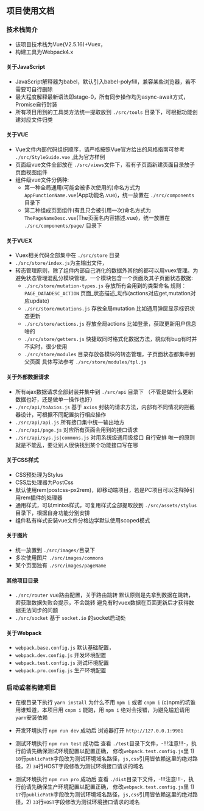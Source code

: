 ## 项目使用文档

### 技术栈简介

 * 该项目技术栈为Vue(V2.5.16)+Vuex，
 * 构建工具为Webpack4.x

#### 关于JavaScript
 * JavaScript解释器为babel，默认引入babel-polyfill，兼容某些浏览器，若不需要可自行删除
 * 最大程度解释最新语法即stage-0，所有同步操作均为async-await方式，Promise自行封装 
 * 所有项目用到的工具类方法统一提取放到 `./src/tools` 目录下，可根据功能创建对应文件归类
 
#### 关于VUE
 * Vue文件内部代码组织顺序，请严格按照Vue官方给出的风格指南可参考 `./src/StyleGuide.vue` ,此为官方样例
 * 页面级vue文件全部放在 `./src/views`文件下，若有子页面新建页面目录放子页面视图组件
 * 组件级vue文件分俩种:
    - 第一种全局通用(可能会被多次使用的)命名方式为 `AppFunctionName.vue`(App功能名.vue)，统一放置在 `./src/components` 目录下
    - 第二种组成页面组件(有且只会被引用一次)命名方式为 `ThePageNameDesc.vue`(The页面名内容描述.vue)，统一放置在 `./src/components/page/` 目录下    
    
#### 关于VUEX
 * Vuex相关代码全部集中在 `./src/store` 目录
 * `./src/store/index.js`为主输出文件，
 * 转态管理原则，除了组件内部自己消化的数据外其他的都可以用vuex管理。为避免状态管理混乱分模块管理，一个模块包含一个页面及其子页面状态数据:
    * `./src/store/mutation-types.js` 存放所有会用到的类型命名 规则：`PAGE_DATADESC_ACTION` 页面_状态描述_动作(actions对应get,mutation对应update)
    * `./src/store/mutations.js` 存放全局mutation 比如通用弹层显示标识状态更新
    * `./src/store/actions.js` 存放全局actions 比如登录，获取更新用户信息啥的
    * `./src/store/getters.js` 快捷取同时格式化数据方法，貌似有bug有时并不实时，很少使用
    * `./src/store/modules` 目录存放各模块的转态管理，子页面状态都集中到父页面 具体写法参考 `./src/store/modules/tpl.js`
    
#### 关于外部数据请求
  * 所有ajax数据请求全部封装并集中到 `./src/api` 目录下 （不管是做什么更新数据也好，还是做单一操作也好）  
  * `./src/api/toAxios.js` 基于 `axios` 封装的请求方法，内部有不同情况的拦截器设计，可根据不同配置执行相应操作
  * `./src/api/api.js` 所有接口集中统一输出地方
  * `./src/api/page.js` 对应所有页面会用到的接口请求
  * `./src/api/sys.js|commons.js` 对用系统级通用级接口 自行安排 唯一的原则就是不能乱，要让别人很快找到某个功能接口写在哪

#### 关于CSS样式  
 * CSS预处理为Stylus
 * CSS后处理器为PostCss
 * 默认使用rem(postcss-px2rem)，即移动端项目，若是PC项目可以注释掉引用rem插件的处理器
 * 通用样式，可以minixs样式，可复用样式全部提取放到 `./src/assets/stylus` 目录下，根据自身功能分别安排
 * 组件私有样式安装vue文件分格边学默认使用scoped模式

#### 关于图片
 * 统一放置到 `./src/images/`目录下
 * 多次使用图片 `./src/images/commons`
 * 某个页面独有 `./src/images/pageName`

#### 其他项目目录
 * `./src/router` vue路由配置，关于路由跳转 默认原则是先拿到数据在跳转，若获取数据失败会提示，不会跳转 避免有时vuex数据在页面更新后才获得数据无法同步的问题
 * `./src/socket` 基于 `socket.io` 的socket启动处
 
#### 关于Webpack
 * `webpack.base.config.js` 默认基础配置，
 * `webpack.dev.config.js` 开发环境配置
 * `webpack.test.config.js` 测试环境配置
 * `webpack.pro.config.js` 生产环境配置
 
### 启动或者构建项目
 * 在根目录下执行 `yarn install` 为什么不用 `npm i` 或者 `cnpm i` (c)npm的坑谁用谁知道，本项目用 `cnpm i` 能跑，用 `npm i` 绝对会报错，为避免尴尬请用 `yarn`安装依赖
 * 开发环境执行 `npm run dev` 成功后 浏览器打开 `http://127.0.0.1:9981`
 * 测试环境执行 `npm run test` 成功后 查看 `./test`目录下文件，-!!!注意!!!-，执行前请先确保测试环境配置以配置正确，
 修改`webpack.test.config.js`里 1) `18`行`publicPath`字段改为测试环境域名路径，`js,css`引用皆依赖这里的绝对路径，2) `34`行HOST字段修改为测试环境接口请求的域名
 
 * 测试环境执行 `npm run pro` 成功后 查看 `./dist`目录下文件，-!!!注意!!!-，执行前请先确保生产环境配置以配置正确，
 修改`webpack.test.config.js`里 1) `17`行`publicPath`字段改为测试环境域名路径，`js,css`引用皆依赖这里的绝对路径，2) `33`行`HOST`字段修改为测试环境接口请求的域名

